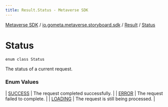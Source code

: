 ```yaml
---
title: Result.Status - Metaverse SDK
---
```


[Metaverse SDK](../../../index.html) / [io.gometa.metaverse.storyboard.sdk](../../index.html) / [Result](../index.html) / [Status](./index.html)

# Status

`enum class Status`

The status of a current request.

### Enum Values

| [SUCCESS](-s-u-c-c-e-s-s.html) | The request completed successfully. |
| [ERROR](-e-r-r-o-r.html) | The request failed to complete. |
| [LOADING](-l-o-a-d-i-n-g.html) | The request is still being processed. |

